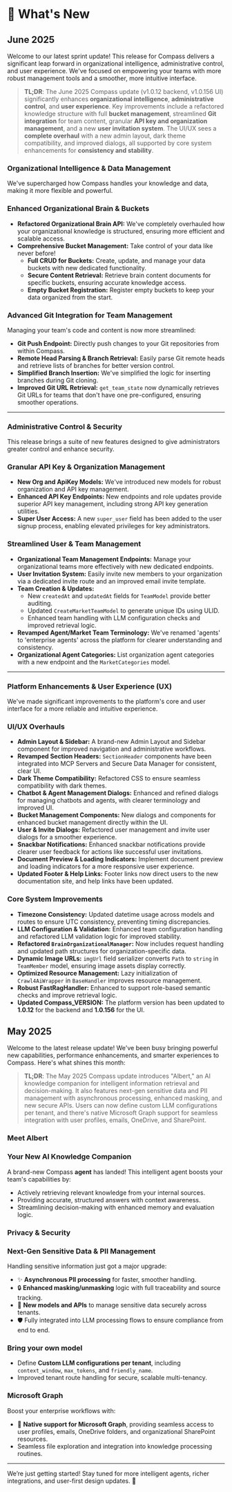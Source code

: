 # 🚀 What's New

## June 2025

Welcome to our latest sprint update! This release for Compass delivers a significant leap forward in organizational intelligence, administrative control, and user experience. We've focused on empowering your teams with more robust management tools and a smoother, more intuitive interface.

> **TL;DR**: The June 2025 Compass update (v1.0.12 backend, v1.0.156 UI) significantly enhances **organizational intelligence**, **administrative control**, and **user experience**. Key improvements include a refactored knowledge structure with full **bucket management**, streamlined **Git integration** for team content, granular **API key and organization management**, and a new **user invitation system**. The UI/UX sees a **complete overhaul** with a new admin layout, dark theme compatibility, and improved dialogs, all supported by core system enhancements for **consistency and stability**.

### Organizational Intelligence & Data Management

We've supercharged how Compass handles your knowledge and data, making it more flexible and powerful.

### Enhanced Organizational Brain & Buckets

* **Refactored Organizational Brain API:** We've completely overhauled how your organizational knowledge is structured, ensuring more efficient and scalable access.
* **Comprehensive Bucket Management:** Take control of your data like never before!
    * **Full CRUD for Buckets:** Create, update, and manage your data buckets with new dedicated functionality.
    * **Secure Content Retrieval:** Retrieve brain content documents for specific buckets, ensuring accurate knowledge access.
    * **Empty Bucket Registration:** Register empty buckets to keep your data organized from the start.

### Advanced Git Integration for Team Management

Managing your team's code and content is now more streamlined:

* **Git Push Endpoint:** Directly push changes to your Git repositories from within Compass.
* **Remote Head Parsing & Branch Retrieval:** Easily parse Git remote heads and retrieve lists of branches for better version control.
* **Simplified Branch Insertion:** We've simplified the logic for inserting branches during Git cloning.
* **Improved Git URL Retrieval:** `get_team_state` now dynamically retrieves Git URLs for teams that don't have one pre-configured, ensuring smoother operations.

---

### Administrative Control & Security

This release brings a suite of new features designed to give administrators greater control and enhance security.

### Granular API Key & Organization Management

* **New Org and ApiKey Models:** We've introduced new models for robust organization and API key management.
* **Enhanced API Key Endpoints:** New endpoints and role updates provide superior API key management, including strong API key generation utilities.
* **Super User Access:** A new `super_user` field has been added to the user signup process, enabling elevated privileges for key administrators.

### Streamlined User & Team Management

* **Organizational Team Management Endpoints:** Manage your organizational teams more effectively with new dedicated endpoints.
* **User Invitation System:** Easily invite new members to your organization via a dedicated invite route and an improved email invite template.
* **Team Creation & Updates:**
    * New `createdAt` and `updatedAt` fields for `TeamModel` provide better auditing.
    * Updated `CreateMarketTeamModel` to generate unique IDs using ULID.
    * Enhanced team handling with LLM configuration checks and improved retrieval logic.
* **Revamped Agent/Market Team Terminology:** We've renamed 'agents' to 'enterprise agents' across the platform for clearer understanding and consistency.
* **Organizational Agent Categories:** List organization agent categories with a new endpoint and the `MarketCategories` model.

---

### Platform Enhancements & User Experience (UX)

We've made significant improvements to the platform's core and user interface for a more reliable and intuitive experience.

### UI/UX Overhauls

* **Admin Layout & Sidebar:** A brand-new Admin Layout and Sidebar component for improved navigation and administrative workflows.
* **Revamped Section Headers:** `SectionHeader` components have been integrated into MCP Servers and Secure Data Manager for consistent, clear UI.
* **Dark Theme Compatibility:** Refactored CSS to ensure seamless compatibility with dark themes.
* **Chatbot & Agent Management Dialogs:** Enhanced and refined dialogs for managing chatbots and agents, with clearer terminology and improved UI.
* **Bucket Management Components:** New dialogs and components for enhanced bucket management directly within the UI.
* **User & Invite Dialogs:** Refactored user management and invite user dialogs for a smoother experience.
* **Snackbar Notifications:** Enhanced snackbar notifications provide clearer user feedback for actions like successful user invitations.
* **Document Preview & Loading Indicators:** Implement document preview and loading indicators for a more responsive user experience.
* **Updated Footer & Help Links:** Footer links now direct users to the new documentation site, and help links have been updated.

### Core System Improvements

* **Timezone Consistency:** Updated datetime usage across models and routes to ensure UTC consistency, preventing timing discrepancies.
* **LLM Configuration & Validation:** Enhanced team configuration handling and refactored LLM validation logic for improved stability.
* **Refactored `BrainOrganizationalManager`:** Now includes request handling and updated path structures for organization-specific data.
* **Dynamic Image URLs:** `imgUrl` field serializer converts `Path` to `string` in `TeamMember` model, ensuring image assets display correctly.
* **Optimized Resource Management:** Lazy initialization of `Crawl4AiWrapper` in `BaseHandler` improves resource management.
* **Robust FastRagHandler:** Enhanced to support role-based semantic checks and improve retrieval logic.
* **Updated Compass_VERSION:** The platform version has been updated to **1.0.12** for the backend and **1.0.156** for the UI.


## May 2025

Welcome to the latest release update! We've been busy bringing powerful new capabilities, performance enhancements, and smarter experiences to Compass. Here's what shines this month:

> **TL;DR**: The May 2025 Compass update introduces "Albert," an AI knowledge companion for intelligent information retrieval and decision-making. It also features next-gen sensitive data and PII management with asynchronous processing, enhanced masking, and new secure APIs. Users can now define custom LLM configurations per tenant, and there's native Microsoft Graph support for seamless integration with user profiles, emails, OneDrive, and SharePoint.

### Meet **Albert**
### Your New AI Knowledge Companion

A brand-new Compass **agent** has landed! This intelligent agent boosts your team's capabilities by:

* Actively retrieving relevant knowledge from your internal sources.
* Providing accurate, structured answers with context awareness.
* Streamlining decision-making with enhanced memory and evaluation logic.

### Privacy & Security
### Next-Gen **Sensitive Data & PII Management**
Handling sensitive information just got a major upgrade:

* ✨ **Asynchronous PII processing** for faster, smoother handling.
* 🔒 **Enhanced masking/unmasking** logic with full traceability and source tracking.
* 🧾 **New models and APIs** to manage sensitive data securely across tenants.
* 🛡️ Fully integrated into LLM processing flows to ensure compliance from end to end.

### **Bring your own model**

* Define **Custom LLM configurations per tenant**, including `context_window`, `max_tokens`, and `friendly_name`.
* Improved tenant route handling for secure, scalable multi-tenancy.

### Microsoft Graph

Boost your enterprise workflows with:

* 🔗 **Native support for Microsoft Graph**, providing seamless access to user profiles, emails, OneDrive folders, and organizational SharePoint resources.
* Seamless file exploration and integration into knowledge processing routines.

---

We’re just getting started! Stay tuned for more intelligent agents, richer integrations, and user-first design updates. 🚀
